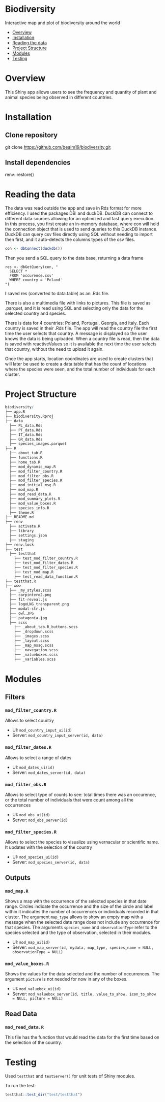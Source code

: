 # Biodiversity
Interactive map and plot of biodiversity around the world


- [Overview](#overview)
- [Installation](#instalation)
- [Reading the data](#dataread)
- [Project Structure](#project-structure)
- [Modules](#modules)
- [Testing](#testing)



# Overview

This Shiny app allows users to see the frequency and quantity of plant and animal species being observed in different countries. 



# Installation

## Clone repository
git clone https://github.com/beaim19/biodiversity.git


## Install dependencies
renv::restore()




# Reading the data

The data was read outside the app and save in Rds format for more efficiency. 
I used the packages DBI and duckDB. DuckDB can connect to different data sources allowing for an optimized and fast query execution.  
In this process, you first create an in-memory database, where con will hold the connection object that is used to send queries to this DuckDB instance. DuckDB can query csv files directly using SQL without needing to import then first, and it auto-detects the columns types of the csv files.


```r
con <- dbConnect(duckdb())
```

Then you send a SQL query to the data base, returning a data frame
```
res <- dbGetQuery(con, "
  SELECT *
  FROM 'occurence.csv'
  WHERE country = 'Poland'
")
```

I saved res (converted to data.table) as an .Rds file. 

There is also a multimedia file with links to pictures. This file is saved as .parquet, and it is read
using SQL and selecting only the data for the selected country and species. 

There is data for 4 countries: Poland, Portugal, Georgia, and Italy. Each country is saved in their .Rds file. The app will read the country file the first time the user selects that country. A message is displayed so the user knows the data is being uploaded. When a country file is read, then the data is saved with reactiveValues so it is available the next time the user selects that country, without the need to upload it again. 

Once the app starts, location coordinates are used to create clusters that will later be used to create a data.table that has the count of locations where the species were seen, and the total number of individuals for each cluster.  


# Project Structure

```r
biodiversity/
├── app.R
├── biodiversity.Rproj
├── data
  ├── PL_data.Rds
  ├── PT_data.Rds
  ├── IT_data.Rds
  ├── GR_data.Rds
  ├── species_images.parquet
├── R
  ├── about_tab.R
  ├── functions.R
  ├── home_tab.R
  ├── mod_dynamic_map.R
  ├── mod_filter_country.R
  ├── mod_filter_obs.R
  ├── mod_filter_species.R
  ├── mod_initial_msg.R
  ├── mod_map.R
  ├── mod_read_data.R
  ├── mod_summary_plots.R
  ├── mod_value_boxes.R
  ├── species_info.R
  ├── theme.R
├── README.md
├── renv
  ├── activate.R
  ├── library
  ├── settings.json
  ├── staging
├── renv.lock
├── test
  ├── testthat
    ├── test_mod_filter_country.R
    ├── test_mod_filter_dates.R
    ├── test_mod_filter_species.R
    ├── test_mod_map.R
    ├── test_read_data_function.R
├── testthat.R
├── www
  ├── _my_styles.scss
  ├── carpintero2.png
  ├── fit-reveal.js
  ├── logoLNG_transparent.png
  ├── modal-str.js
  ├── owl.JPG
  ├── patagonia.jpg
  ├── scss
    ├── _about_tab.R_buttons.scss
    ├── _dropdown.scss
    ├── _images.scss
    ├── _layout.scss
    ├── _map_mssg.scss
    ├── _navegation.scss
    ├── _valueboxes.scss
    ├── _variables.scss
```



# Modules

## Filters


### `mod_filter_country.R`

Allows to select country   
 - UI: `mod_country_input_ui(id)`  
 - Server: `mod_country_input_server(id, data)`  
 
 
### `mod_filter_dates.R`  

Allows to select a range of dates  
 - UI: `mod_dates_ui(id)`  
 - Server: `mod_dates_server(id, data)`  
 
 
### `mod_filter_obs.R`  
 
Allows to select type of counts to see: total times there was an occurence, or the total number of individuals that were count among all the occurrences  
 - UI: `mod_obs_ui(id)`  
 - Server: `mod_obs_server(id)`  
 
 
### `mod_filter_species.R`  

Allows to select the species to visualize using vernacular or scientific name. It updates with the selection of the country  
 - UI: `mod_species_ui(id)`  
 - Server: `mod_species_server(id, data)`  
 
 
## Outputs  


### `mod_map.R`  

Shows a map with the occurrence of the selected species in that date range. Circles indicate the occurrence and the size of the circle and label within it indicates the number of occurrences or individuals recorded in that cluster. 
The argument `map_type` allows to show an empty map with a message when the selected date range does not include any occurrence for that species. 
The arguments `species_name` and `observationType` refer to the species selected and the type of observation, selected in their modules.   
 - UI: `mod_map_ui(id)`  
 - Server: `mod_map_server(id, mydata, map_type, species_name = NULL, observationType = NULL)`  


### `mod_value_boxes.R`  

Shows the values for the data selected and the number of occurrences. 
The argument `picture` is not needed for now in any of the boxes.   
 - UI: `mod_valuebox_ui(id)`  
 - Server: `mod_valuebox_server(id, title, value_to_show, icon_to_show = NULL, picture = NULL)`  
 
 
## Read Data

### `mod_read_data.R`

This file has the function that would read the data for the first time based on the selection of the country.
 
 
# Testing

Used `testthat` and `testServer()` for unit tests of Shiny modules. 

To run the test:
```r
testthat::test_dir("test/testthat")
```


 
